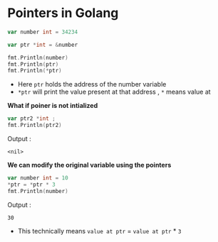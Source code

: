 # Pointers in Golang

```go
var number int = 34234

var ptr *int = &number

fmt.Println(number)
fmt.Println(ptr)
fmt.Println(*ptr)
```

- Here `ptr` holds the address of the number variable
- `*ptr` will print the value present at that address , `*` means value at 

**What if poiner is not intialized**
```go
var ptr2 *int ;
fmt.Println(ptr2)
```
Output :
```
<nil>
```

**We can modify the original variable using the pointers**
```go
var number int = 10
*ptr = *ptr * 3
fmt.Println(number)
```
Output :
```
30
```
- This technically means `value at ptr` = `value at ptr` * `3`